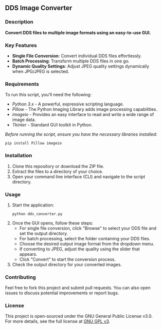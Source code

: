 ## DDS Image Converter

### Description
**Convert DDS files to multiple image formats using an easy-to-use GUI.**

### Key Features
- **Single File Conversion**: Convert individual DDS files effortlessly.
- **Batch Processing**: Transform multiple DDS files in one go.
- **Dynamic Quality Settings**: Adjust JPEG quality settings dynamically when JPG/JPEG is selected.

### Requirements
To run this script, you'll need the following:
- *Python 3.x* - A powerful, expressive scripting language.
- *Pillow* - The Python Imaging Library adds image processing capabilities.
- *imageio* - Provides an easy interface to read and write a wide range of image data.
- *Tkinter* - Standard GUI toolkit in Python.

*Before running the script, ensure you have the necessary libraries installed:*
```shell
pip install Pillow imageio
```

### Installation
1. Clone this repository or download the ZIP file.
2. Extract the files to a directory of your choice.
3. Open your command line interface (CLI) and navigate to the script directory.

### Usage
1. Start the application:
   ```shell
   python dds_converter.py
   ```
2. Once the GUI opens, follow these steps:
   - For single file conversion, click "Browse" to select your DDS file and set the output directory.
   - For batch processing, select the folder containing your DDS files.
   - Choose the desired output image format from the dropdown menu.
   - If converting to JPEG, adjust the quality using the slider that appears.
   - Click "Convert" to start the conversion process.
3. Check the output directory for your converted images.

### Contributing
Feel free to fork this project and submit pull requests. You can also open issues to discuss potential improvements or report bugs.

### License
This project is open-sourced under the GNU General Public License v3.0. For more details, see the full license at [GNU GPL v3](https://www.gnu.org/licenses/gpl-3.0.en.html).
